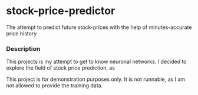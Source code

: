 # stock-price-predictor
The attempt to predict future stock-prices with the help of minutes-accurate price history

### Description
This projects is my attempt to get to know neuronal networks. 
I decided to explore the field of stock price prediction, as

This project is for demonstration purposes only. It is not runnable, as I am not allowed to provide the training data.

